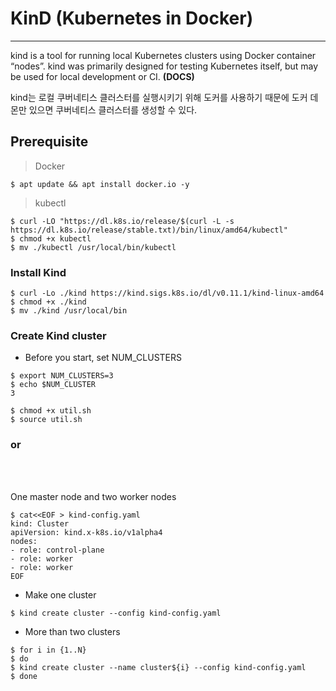 # KinD (Kubernetes in Docker)
<hr></hr>

kind is a tool for running local Kubernetes clusters using Docker container “nodes”. kind was primarily designed for testing Kubernetes itself, but may be used for local development or CI. **(DOCS)**

kind는 로컬 쿠버네티스 클러스터를 실행시키기 위해 도커를 사용하기 때문에 도커 데몬만 있으면 쿠버네티스 클러스터를 생성할 수 있다.

## Prerequisite
> Docker
```
$ apt update && apt install docker.io -y
```
> kubectl
```
$ curl -LO "https://dl.k8s.io/release/$(curl -L -s https://dl.k8s.io/release/stable.txt)/bin/linux/amd64/kubectl"
$ chmod +x kubectl
$ mv ./kubectl /usr/local/bin/kubectl
```

### Install Kind
```
$ curl -Lo ./kind https://kind.sigs.k8s.io/dl/v0.11.1/kind-linux-amd64
$ chmod +x ./kind
$ mv ./kind /usr/local/bin
```

### Create Kind cluster
* Before you start, set NUM_CLUSTERS
```
$ export NUM_CLUSTERS=3
$ echo $NUM_CLUSTER
3
```
```
$ chmod +x util.sh
$ source util.sh
```

### or  
<br></br>

One master node and two worker nodes  
```
$ cat<<EOF > kind-config.yaml
kind: Cluster
apiVersion: kind.x-k8s.io/v1alpha4
nodes:
- role: control-plane
- role: worker
- role: worker
EOF
```

* Make one cluster
```
$ kind create cluster --config kind-config.yaml
```

* More than two clusters
```
$ for i in {1..N}
$ do
$ kind create cluster --name cluster${i} --config kind-config.yaml
$ done
````
